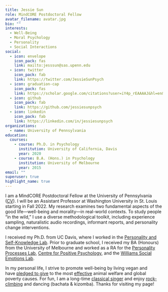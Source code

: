 ```yaml
---
title: Jessie Sun
role: MindCORE Postdoctoral Fellow
avatar_filename: avatar.jpg
bio: ""
interests:
  - Well-Being
  - Moral Psychology
  - Personality
  - Social Interactions
social:
  - icon: envelope
    icon_pack: fas
    link: mailto:jesssun@sas.upenn.edu
  - icon: twitter
    icon_pack: fab
    link: https://twitter.com/JessieSunPsych
  - icon: graduation-cap
    icon_pack: fas
    link: https://scholar.google.com/citations?user=iY4p_rEAAAAJ&hl=en&oi=ao
  - icon: github
    icon_pack: fab
    link: https://github.com/jessiesunpsych
  - icon: linkedin
    icon_pack: fab
    link: https://linkedin.com/in/jessiesunpsych
organizations:
  - name: University of Pennsylvania
education:
  courses:
    - course: Ph.D. in Psychology
      institution: University of California, Davis
      year: 2020
    - course: B.A. (Hons.) in Psychology
      institution: University of Melbourne
      year: 2015
email: ""
superuser: true
highlight_name: true
---
```

I am a MindCORE Postdoctoral Fellow at the University of Pennsylvania ([CV](https://www.dropbox.com/s/4uv5sh99qed6zy6/Sun_CV_2021.pdf?raw=1)). I will be an Assistant Professor at Washington University in St. Louis starting in Fall 2022. My research examines two fundamental aspects of the good life—well-being and morality—in real-world contexts. To study people “in the wild,” I use a diverse methodological toolkit, including experience sampling, naturalistic audio recordings, informant reports, and personality change interventions.

I received my Ph.D. from UC Davis, where I worked in the [Personality and Self-Knowledge Lab](http://psychology.ucdavis.edu/research/research-labs/personality-and-self-knowledge-lab). Prior to graduate school, I received my BA (Honours) from the University of Melbourne and worked as a RA for the [Personality Processes Lab](http://psychologicalsciences.unimelb.edu.au/research/msps-research-groups/personality-processes-laboratory), [Centre for Positive Psychology](http://education.unimelb.edu.au/cpp/home), and the [Williams Social Emotions Lab](http://www.williamssocialemotionslab.com/).

In my personal life, I strive to promote well-being by living vegan and have [pledged to give](https://www.givingwhatwecan.org/about-us/members/#the-pledge-and-further-pledge-members) to the most [effective](https://www.ted.com/talks/peter_singer_the_why_and_how_of_effective_altruism) animal welfare and global poverty causes. For fun, I am a long-time [classical singer](https://soundcloud.com/jessie-sun-soprano) and enjoy [rock-climbing](https://www.facebook.com/sunshine.jessie/posts/10154927930196364) and dancing (bachata & kizomba). Thanks for visiting my page!